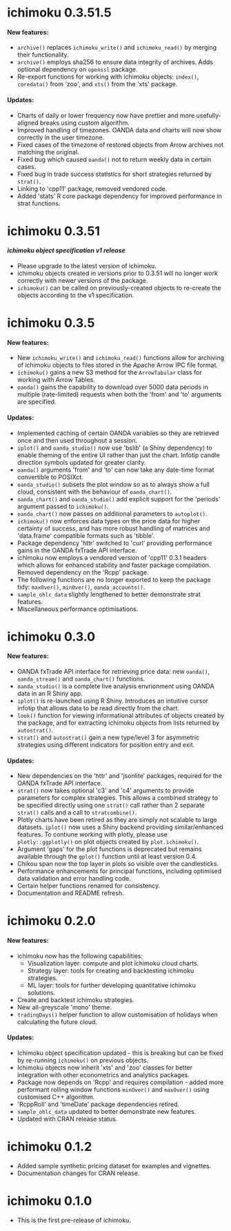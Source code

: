 # ichimoku 0.3.51.5

#### New features:

* `archive()` replaces `ichimoku_write()` and `ichimoku_read()` by merging their functionality.
* `archive()` employs sha256 to ensure data integrity of archives. Adds optional dependency on `openssl` package.
* Re-export functions for working with ichimoku objects: `index()`, `coredata()` from 'zoo', and `xts()` from the 'xts' package.

#### Updates:

* Charts of daily or lower frequency now have prettier and more usefully-aligned breaks using custom algorithm.
* Improved handling of timezones. OANDA data and charts will now show correctly in the user timezone.
* Fixed cases of the timezone of restored objects from Arrow archives not matching the original.
* Fixed bug which caused `oanda()` not to return weekly data in certain cases.
* Fixed bug in trade success statistics for short strategies returned by `strat()`.
* Linking to 'cpp11' package, removed vendored code.
* Added 'stats' R core package dependency for improved performance in strat functions.

# ichimoku 0.3.51

#### *ichimoku object specification v1 release*

* Please upgrade to the latest version of ichimoku.
* ichimoku objects created in versions prior to 0.3.51 will no longer work correctly with newer versions of the package.
* `ichimoku()` can be called on previously-created objects to re-create the objects according to the v1 specification.

# ichimoku 0.3.5

#### New features:

* New `ichimoku_write()` and `ichimoku_read()` functions allow for archiving of ichimoku objects to files stored in the Apache Arrow IPC file format.
* `ichimoku()` gains a new S3 method for the `ArrowTabular` class for working with Arrow Tables.
* `oanda()` gains the capability to download over 5000 data periods in multiple (rate-limited) requests when both the 'from' and 'to' arguments are specified.

#### Updates:

* Implemented caching of certain OANDA variables so they are retrieved once and then used throughout a session.
* `iplot()` and `oanda_studio()` now use 'bslib' (a Shiny dependency) to enable theming of the entire UI rather than just the chart. Infotip candle direction symbols updated for greater clarity.
* `oanda()` arguments 'from' and 'to' can now take any date-time format convertible to POSIXct.
* `oanda_studio()` subsets the plot window so as to always show a full cloud, consistent with the behaviour of `oanda_chart()`.
* `oanda_chart()` and `oanda_studio()` add explicit support for the 'periods' argument passed to `ichimoku()`.
* `oanda_chart()` now passes on additional parameters to `autoplot()`.
* `ichimoku()` now enforces data types on the price data for higher certainty of success, and has more robust handling of matrices and 'data.frame' compatible formats such as 'tibble'.
* Package dependency 'httr' switched to 'curl' providing performance gains in the OANDA fxTrade API interface.
* ichimoku now employs a vendored version of 'cpp11' 0.3.1 headers which allows for enhanced stability and faster package compilation. Removed dependency on the 'Rcpp' package.
* The following functions are no longer exported to keep the package tidy: `maxOver()`, `minOver()`, `oanda_accounts()`.
* `sample_ohlc_data` slightly lengthened to better demonstrate strat features.
* Miscellaneous performance optimisations.

# ichimoku 0.3.0

#### New features:

* OANDA fxTrade API interface for retrieving price data: new `oanda()`, `oanda_stream()` and `oanda_chart()` functions.
* `oanda_studio()` is a complete live analysis envrionment using OANDA data in an R Shiny app.
* `iplot()` is re-launched using R Shiny. Introduces an intuitive cursor infotip that allows data to be read directly from the chart.
* `look()` function for viewing informational attributes of objects created by the package, and for extracting ichimoku objects from lists returned by `autostrat()`.
* `strat()` and `autostrat()` gain a new type/level 3 for asymmetric strategies using different indicators for position entry and exit. 

#### Updates:

* New dependencies on the 'httr' and 'jsonlite' packages, required for the OANDA fxTrade API interface.
* `strat()` now takes optional 'c3' and 'c4' arguments to provide parameters for complex strategies. This allows a combined strategy to be specified directly using one `strat()` call rather than 2 separate `strat()` calls and a call to `stratcombine()`.
* Plotly charts have been retired as they are simply not scalable to large datasets. `iplot()` now uses a Shiny backend providing similar/enhanced features. To contiune working with plotly, please use `plotly::ggplotly()` on plot objects created by `plot.ichimoku()`.
* Argument 'gaps' for the plot functions is deprecated but remains available through the `gplot()` function until at least version 0.4.
* Chikou span now the top layer in plots so visible over the candlesticks.
* Performance enhancements for principal functions, including optimised data validation and error handling code.
* Certain helper functions renamed for consistency.
* Documentation and README refresh.

# ichimoku 0.2.0

#### New features:

* ichimoku now has the following capabilities:
  - Visualization layer: compute and plot ichimoku cloud charts.
  - Strategy layer: tools for creating and backtesting ichimoku strategies.
  - ML layer: tools for further developing quantitative ichimoku solutions.
* Create and backtest ichimoku strategies.
* New all-greyscale 'mono' theme.
* `tradingDays()` helper function to allow customisation of holidays when calculating the future cloud.

#### Updates:

* Ichimoku object specification updated - this is breaking but can be fixed by re-running `ichimoku()` on previous objects.
* Ichimoku objects now inherit 'xts' and 'zoo' classes for better integration with other econometrics and analytics packages.
* Package now depends on 'Rcpp' and requires compilation - added more performant rolling window functions `minOver()` and `maxOver()` using customised C++ algorithm.
* 'RcppRoll' and 'timeDate' package dependencies retired.
* `sample_ohlc_data` updated to better demonstrate new features.
* Updated with CRAN release status.

# ichimoku 0.1.2

* Added sample synthetic pricing dataset for examples and vignettes.
* Documentation changes for CRAN release.

# ichimoku 0.1.0

* This is the first pre-release of ichimoku.
